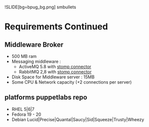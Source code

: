 !SLIDE[bg=bpug_bg.png] smbullets

# Requirements Continued #

## Middleware Broker ##

* 500 MB ram
* Messaging middleware :
  * ActiveMQ 5.8 with [stomp connector](http://activemq.apache.org/stomp.html)
  * RabbitMQ 2,8 with [stomp connector](http://www.rabbitmq.com/stomp.html)
* Disk Space for Middleware server : 15MB
* Some CPU & Network capacity (+2 connections per server)

## platforms puppetlabs repo ##

* RHEL 5|6|7
* Fedora 19 - 20
* Debian Lucid|Precise|Quantal|Saucy|Sid|Squeeze|Trusty|Wheezy



